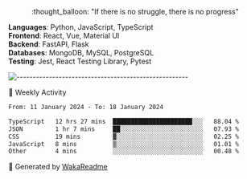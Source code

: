 <p align="center"> 
  :thought_balloon: "If there is no struggle, there is no progress"
</p>

<p align="left">
  <strong>Languages</strong>: Python, JavaScript, TypeScript<br>
  <strong>Frontend</strong>: React, Vue, Material UI<br>
  <strong>Backend</strong>: FastAPI, Flask<br>
  <strong>Databases</strong>: MongoDB, MySQL, PostgreSQL<br>
  <strong>Testing</strong>: Jest, React Testing Library, Pytest<br>
</p>

![-----------------------------------------------------](https://raw.githubusercontent.com/andreasbm/readme/master/assets/lines/vintage.png)

🎯 Weekly Activity

<!--START_SECTION:waka-->

```txt
From: 11 January 2024 - To: 18 January 2024

TypeScript   12 hrs 27 mins  ██████████████████████░░░   88.04 %
JSON         1 hr 7 mins     ██░░░░░░░░░░░░░░░░░░░░░░░   07.93 %
CSS          19 mins         ▓░░░░░░░░░░░░░░░░░░░░░░░░   02.25 %
JavaScript   8 mins          ▒░░░░░░░░░░░░░░░░░░░░░░░░   01.01 %
Other        4 mins          ░░░░░░░░░░░░░░░░░░░░░░░░░   00.48 %
```

<!--END_SECTION:waka-->


🚀 Generated by [WakaReadme](https://github.com/athul/waka-readme)
